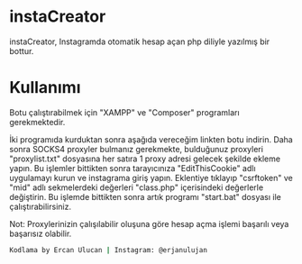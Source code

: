 # instaCreator

instaCreator, Instagramda otomatik hesap açan php diliyle yazılmış bir bottur.

# Kullanımı

Botu çalıştırabilmek için "XAMPP" ve "Composer" programları gerekmektedir.

İki programıda kurduktan sonra aşağıda vereceğim linkten botu indirin.
Daha sonra SOCKS4 proxyler bulmanız gerekmekte, bulduğunuz proxyleri "proxylist.txt" dosyasına her satıra 1 proxy adresi gelecek şekilde ekleme yapın.
Bu işlemler bittikten sonra tarayıcınıza "EditThisCookie" adlı uygulamayı kurun ve instagrama giriş yapın. Eklentiye tıklayıp "csrftoken" ve "mid" adlı sekmelerdeki değerleri "class.php" içerisindeki değerlerle değiştirin.
Bu işlemde bittikten sonra artık programı "start.bat" dosyası ile çalıştırabilirsiniz.

Not: Proxylerinizin çalışılabilir oluşuna göre hesap açma işlemi başarılı veya başarısız olabilir.

```sh
Kodlama by Ercan Ulucan | Instagram: @erjanulujan
```

